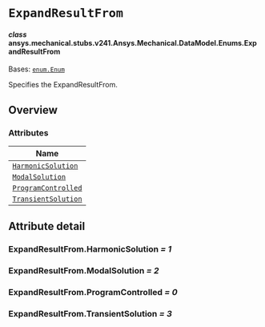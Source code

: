 # `ExpandResultFrom`



#### *class* ansys.mechanical.stubs.v241.Ansys.Mechanical.DataModel.Enums.ExpandResultFrom

Bases: [`enum.Enum`](https://docs.python.org/3/library/enum.html#enum.Enum)

Specifies the ExpandResultFrom.

<!-- !! processed by numpydoc !! -->

<a id="overview"></a>

## Overview

### Attributes

| Name |
| ------------------------------------------------------------------------------------------------------------------------------------ |
| [`HarmonicSolution`](../../../../../v242/Ansys/Mechanical/DataModel/Enums/ExpandResultFrom.md#ExpandResultFrom.HarmonicSolution) |
| [`ModalSolution`](../../../../../v242/Ansys/Mechanical/DataModel/Enums/ExpandResultFrom.md#ExpandResultFrom.ModalSolution) |
| [`ProgramControlled`](../../../../../v242/Ansys/Mechanical/DataModel/Enums/ExpandResultFrom.md#ExpandResultFrom.ProgramControlled) |
| [`TransientSolution`](../../../../../v242/Ansys/Mechanical/DataModel/Enums/ExpandResultFrom.md#ExpandResultFrom.TransientSolution) |

<a id="attribute-detail"></a>

## Attribute detail

<a id="ExpandResultFrom.HarmonicSolution"></a>

### ExpandResultFrom.HarmonicSolution *= 1*

<a id="ExpandResultFrom.ModalSolution"></a>

### ExpandResultFrom.ModalSolution *= 2*

<a id="ExpandResultFrom.ProgramControlled"></a>

### ExpandResultFrom.ProgramControlled *= 0*

<a id="ExpandResultFrom.TransientSolution"></a>

### ExpandResultFrom.TransientSolution *= 3*


